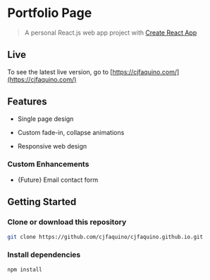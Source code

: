 # Portfolio Page

> A personal React.js web app project with [Create React App](https://github.com/facebook/create-react-app)

## Live

To see the latest live version, go to [https://cjfaquino.com/](https://cjfaquino.com/)

## Features

- Single page design

- Custom fade-in, collapse animations

- Responsive web design

### Custom Enhancements

- {Future} Email contact form

## Getting Started

### Clone or download this repository

```sh
git clone https://github.com/cjfaquino/cjfaquino.github.io.git
```

### Install dependencies

```sh
npm install
```
